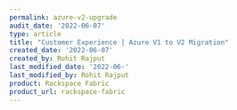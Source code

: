 ```yaml
---
permalink: azure-v2-upgrade
audit_date: '2022-06-07'
type: article
title: "Customer Experience | Azure V1 to V2 Migration"
created_date: '2022-06-07'
created_by: Rohit Rajput
last_modified_date: '2022-06-'
last_modified_by: Rohit Rajput
product: Rackspace Fabric
product_url: rackspace-fabric
---
```

